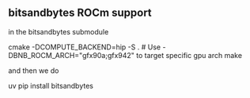 ## bitsandbytes ROCm support

in the bitsandbytes submodule

cmake -DCOMPUTE_BACKEND=hip -S .  # Use -DBNB_ROCM_ARCH="gfx90a;gfx942" to target specific gpu arch
make

and then we do

uv pip install bitsandbytes
